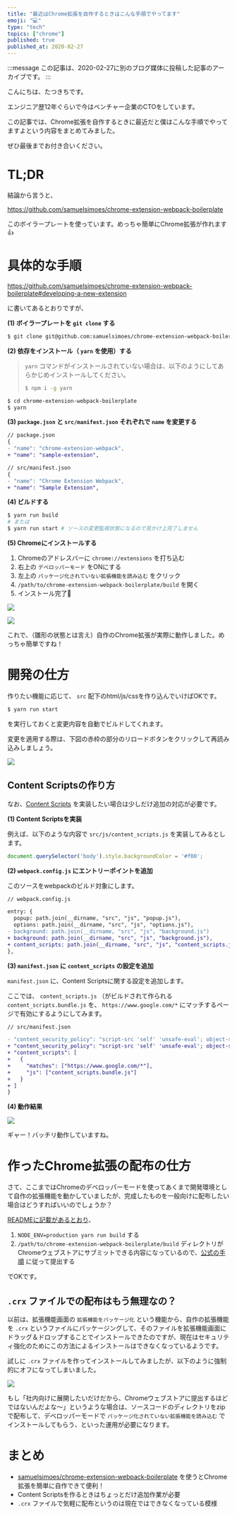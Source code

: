 ```yaml
---
title: "最近はChrome拡張を自作するときはこんな手順でやってます"
emoji: "💻"
type: "tech"
topics: ["chrome"]
published: true
published_at: 2020-02-27
---
```


:::message
この記事は、2020-02-27に別のブログ媒体に投稿した記事のアーカイブです。
:::

こんにちは、たつきちです。

エンジニア歴12年ぐらいで今はベンチャー企業のCTOをしています。

この記事では、Chrome拡張を自作するときに最近だと僕はこんな手順でやってますよという内容をまとめてみました。

ぜひ最後までお付き合いください。

# TL;DR

結論から言うと、

<https://github.com/samuelsimoes/chrome-extension-webpack-boilerplate>

このボイラープレートを使っています。めっちゃ簡単にChrome拡張が作れます👍

# 具体的な手順

<https://github.com/samuelsimoes/chrome-extension-webpack-boilerplate#developing-a-new-extension>

に書いてあるとおりですが、

**(1) ボイラープレートを `git clone` する**

```bash
$ git clone git@github.com:samuelsimoes/chrome-extension-webpack-boilerplate.git
```

**(2) 依存をインストール（ `yarn` を使用）する**

> `yarn` コマンドがインストールされていない場合は、以下のようにしてあらかじめインストールしてください。
>
> ```bash
> $ npm i -g yarn
> ```

```bash
$ cd chrome-extension-webpack-boilerplate
$ yarn
```

**(3) `package.json` と `src/manifest.json` それぞれで `name` を変更する**

```diff
// package.json
{
- "name": "chrome-extension-webpack",
+ "name": "sample-extension",
```

```diff
// src/manifest.json
{
- "name": "Chrome Extension Webpack",
+ "name": "Sample Extension",
```

**(4) ビルドする**

```bash
$ yarn run build
# または
$ yarn run start # ソースの変更監視状態になるので見かけ上完了しません
```

**(5) Chromeにインストールする**

1. Chromeのアドレスバーに `chrome://extensions` を打ち込む
1. 右上の `デベロッパーモード` をONにする
1. 左上の `パッケージ化されていない拡張機能を読み込む` をクリック
1. `/path/to/chrome-extension-webpack-boilerplate/build` を開く
1. インストール完了🙌

![](https://tva1.sinaimg.cn/large/0082zybpgy1gc9lzn5i2hj30lo0bkt9o.jpg)

![](https://tva1.sinaimg.cn/large/0082zybpgy1gc9m0e8o08j306u04cgm1.jpg)

これで、（雛形の状態とは言え）自作のChrome拡張が実際に動作しました。めっちゃ簡単ですね！

# 開発の仕方

作りたい機能に応じて、 `src` 配下のhtml/js/cssを作り込んでいけばOKです。

```bash
$ yarn run start
```

を実行しておくと変更内容を自動でビルドしてくれます。

変更を適用する際は、下図の赤枠の部分のリロードボタンをクリックして再読み込みしましょう。

![](https://tva1.sinaimg.cn/large/0082zybpgy1gc9pigzpy5j30lo0bkab1.jpg)

## Content Scriptsの作り方

なお、[Content Scripts](https://developer.chrome.com/extensions/content_scripts) を実装したい場合は少しだけ追加の対応が必要です。

**(1) Content Scriptsを実装**

例えば、以下のような内容で `src/js/content_scripts.js` を実装してみるとします。

```js
document.querySelector('body').style.backgroundColor = '#f00';
```

**(2) `webpack.config.js` にエントリーポイントを追加**

このソースをwebpackのビルド対象にします。

```diff
// webpack.config.js

entry: {
  popup: path.join(__dirname, "src", "js", "popup.js"),
  options: path.join(__dirname, "src", "js", "options.js"),
- background: path.join(__dirname, "src", "js", "background.js")
+ background: path.join(__dirname, "src", "js", "background.js"),
+ content_scripts: path.join(__dirname, "src", "js", "content_scripts.js")
},
```

**(3) `manifest.json` に `content_scripts` の設定を追加**

`manifest.json` に、Content Scriptsに関する設定を追加します。

ここでは、 `content_scripts.js` （がビルドされて作られる `content_scripts.bundle.js` を、 `https://www.google.com/*` にマッチするページで有効にするようにしてみます。

```diff
// src/manifest.json

- "content_security_policy": "script-src 'self' 'unsafe-eval'; object-src 'self'"
+ "content_security_policy": "script-src 'self' 'unsafe-eval'; object-src 'self'",
+ "content_scripts": [
+   {
+     "matches": ["https://www.google.com/*"],
+     "js": ["content_scripts.bundle.js"]
+   }
+ ]
}
```

**(4) 動作結果**

![](https://tva1.sinaimg.cn/large/0082zybpgy1gc9ps49t10j31i30u07au.jpg)

ギャー！バッチリ動作していますね。

# 作ったChrome拡張の配布の仕方

さて、ここまではChromeのデベロッパーモードを使ってあくまで開発環境として自作の拡張機能を動かしていましたが、完成したものを一般向けに配布したい場合はどうすればいいのでしょうか？

[READMEに記載があるとおり](https://github.com/samuelsimoes/chrome-extension-webpack-boilerplate#packing)、

1. `NODE_ENV=production yarn run build` する
1. `/path/to/chrome-extension-webpack-boilerplate/build` ディレクトリがChromeウェブストアにサブミットできる内容になっているので、[公式の手順](https://developer.chrome.com/webstore/publish) に従って提出する

でOKです。

## `.crx` ファイルでの配布はもう無理なの？

以前は、拡張機能画面の `拡張機能をパッケージ化` という機能から、自作の拡張機能を `.crx` というファイルにパッケージングして、そのファイルを拡張機能画面にドラッグ＆ドロップすることでインストールできたのですが、現在はセキュリティ強化のためにこの方法によるインストールはできなくなっているようです。

試しに `.crx` ファイルを作ってインストールしてみましたが、以下のように強制的にオフになってしまいました。

![](https://tva1.sinaimg.cn/large/0082zybpgy1gc9qeepdo9j30mu0c6dhn.jpg)

もし「社内向けに展開したいだけだから、Chromeウェブストアに提出するほどではないんだよな〜」というような場合は、ソースコードのディレクトリをzipで配布して、デベロッパーモードで `パッケージ化されていない拡張機能を読み込む` でインストールしてもらう、といった運用が必要になります。

# まとめ

* [samuelsimoes/chrome-extension-webpack-boilerplate](https://github.com/samuelsimoes/chrome-extension-webpack-boilerplate) を使うとChrome拡張を簡単に自作できて便利！
* Content Scriptsを作るときはちょっとだけ追加作業が必要
* `.crx` ファイルで気軽に配布というのは現在ではできなくなっている模様
